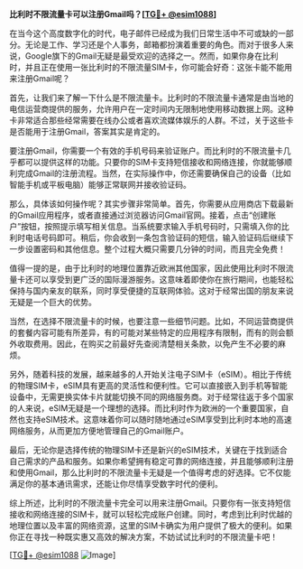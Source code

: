 **比利时不限流量卡可以注册Gmail吗？[[TG💪+ @esim1088](https://t.me/s/esim1088)]**

在当今这个高度数字化的时代，电子邮件已经成为我们日常生活中不可或缺的一部分。无论是工作、学习还是个人事务，邮箱都扮演着重要的角色。而对于很多人来说，Google旗下的Gmail无疑是最受欢迎的选择之一。然而，如果你身在比利时，并且正在使用一张比利时的不限流量SIM卡，你可能会好奇：这张卡能不能用来注册Gmail呢？

首先，让我们来了解一下什么是不限流量卡。比利时的不限流量卡通常是由当地的电信运营商提供的服务，允许用户在一定时间内无限制地使用移动数据上网。这种卡非常适合那些经常需要在线办公或者喜欢流媒体娱乐的人群。不过，关于这些卡是否能用于注册Gmail，答案其实是肯定的。

要注册Gmail，你需要一个有效的手机号码来验证账户。而比利时的不限流量卡几乎都可以提供这样的功能。只要你的SIM卡支持短信接收和网络连接，你就能够顺利完成Gmail的注册流程。当然，在实际操作中，你还需要确保自己的设备（比如智能手机或平板电脑）能够正常联网并接收验证码。

那么，具体该如何操作呢？其实步骤非常简单。首先，你需要从应用商店下载最新的Gmail应用程序，或者直接通过浏览器访问Gmail官网。接着，点击“创建账户”按钮，按照提示填写相关信息。当系统要求输入手机号码时，只需填入你的比利时电话号码即可。稍后，你会收到一条包含验证码的短信，输入验证码后继续下一步设置密码和其他信息。整个过程大概只需要几分钟的时间，而且完全免费！

值得一提的是，由于比利时的地理位置靠近欧洲其他国家，因此使用比利时不限流量卡还可以享受到更广泛的国际漫游服务。这意味着即使你在旅行期间，也能轻松保持与国内亲友的联系，同时享受便捷的互联网体验。这对于经常出国的朋友来说无疑是一个巨大的优势。

当然，在选择不限流量卡的时候，也要注意一些细节问题。比如，不同运营商提供的套餐内容可能有所差异，有的可能对某些特定的应用程序有限制，而有的则会额外收取费用。因此，在购买之前最好先查阅清楚相关条款，以免产生不必要的麻烦。

另外，随着科技的发展，越来越多的人开始关注电子SIM卡（eSIM）。相比于传统的物理SIM卡，eSIM具有更高的灵活性和便利性。它可以直接嵌入到手机等智能设备中，无需更换实体卡片就能切换不同的网络服务商。对于经常往返于多个国家的人来说，eSIM无疑是一个理想的选择。而比利时作为欧洲的一个重要国家，自然也支持eSIM技术。这意味着你可以随时随地通过eSIM享受到比利时本地的高速网络服务，从而更加方便地管理自己的Gmail账户。

最后，无论你是选择传统的物理SIM卡还是新兴的eSIM技术，关键在于找到适合自己需求的产品和服务。如果你希望拥有稳定可靠的网络连接，并且能够顺利注册和使用Gmail，那么比利时的不限流量卡无疑是一个值得考虑的好选择。它不仅能满足你的基本通讯需求，还能让你尽情享受数字时代的便利。

综上所述，比利时的不限流量卡完全可以用来注册Gmail。只要你有一张支持短信接收和网络连接的SIM卡，就可以轻松完成账户创建。同时，考虑到比利时优越的地理位置以及丰富的网络资源，这里的SIM卡确实为用户提供了极大的便利。如果你正在寻找一种既实惠又高效的解决方案，不妨试试比利时的不限流量卡吧！

[[TG💪+ @esim1088](https://t.me/s/esim1088) ![Image](https://i.postimg.cc/4NQfJmqS/Snipaste-2025-05-13-00-14-12.png)]